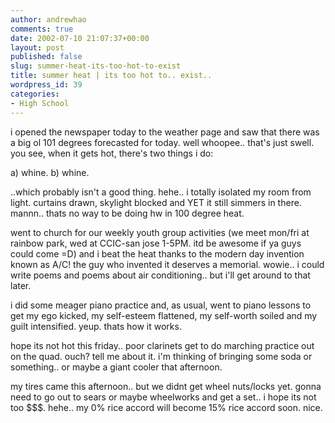```yaml
---
author: andrewhao
comments: true
date: 2002-07-10 21:07:37+00:00
layout: post
published: false
slug: summer-heat-its-too-hot-to-exist
title: summer heat | its too hot to.. exist..
wordpress_id: 39
categories:
- High School
---
```


i opened the newspaper today to the weather page and saw that there was a big ol 101 degrees forecasted for today. well whoopee.. that's just swell. you see, when it gets hot, there's two things i do:

a) whine.
b) whine.

..which probably isn't a good thing. hehe.. i totally isolated my room from light. curtains drawn, skylight blocked and YET it still simmers in there. mannn.. thats no way to be doing hw in 100 degree heat.

went to church for our weekly youth group activities (we meet mon/fri at rainbow park, wed at CCIC-san jose 1-5PM. itd be awesome if ya guys could come =D) and i beat the heat thanks to the modern day invention known as A/C!  the guy who invented it deserves a memorial. wowie.. i could write poems and poems about air conditioning.. but i'll get around to that later.

i did some meager piano practice and, as usual, went to piano lessons to get my ego kicked, my self-esteem flattened, my self-worth soiled and my guilt intensified. yeup. thats how it works.

hope its not hot this friday.. poor clarinets get to do marching practice out on the quad. ouch? tell me about it. i'm thinking of bringing some soda or something.. or maybe a giant cooler that afternoon.

my tires came this afternoon.. but we didnt get wheel nuts/locks yet. gonna need to go out to sears or maybe wheelworks and get a set.. i hope its not too $$$. hehe.. my 0% rice accord will become 15% rice accord soon. nice.
